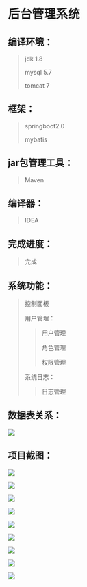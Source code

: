 # 后台管理系统

## 编译环境：

> jdk 1.8 
>
> mysql 5.7
>
> tomcat 7

## 框架：

> springboot2.0 
>
> mybatis

## jar包管理工具：

> Maven

## 编译器：

> IDEA

## 完成进度：

> 完成

## 系统功能：

> 控制面板
>
> 用户管理：
>
> > 用户管理
> >
> > 角色管理
> >
> > 权限管理
>
> 系统日志：
>
> > 日志管理

## 数据表关系：

![](https://gitee.com/ZeroWdd/manager-system/raw/master/%E9%A1%B9%E7%9B%AE%E6%88%AA%E5%9B%BE/10.png)

## 项目截图：

![](https://gitee.com/ZeroWdd/manager-system/raw/master/%E9%A1%B9%E7%9B%AE%E6%88%AA%E5%9B%BE/1.png)

![](https://gitee.com/ZeroWdd/manager-system/raw/master/%E9%A1%B9%E7%9B%AE%E6%88%AA%E5%9B%BE/2.png)

![](https://gitee.com/ZeroWdd/manager-system/raw/master/%E9%A1%B9%E7%9B%AE%E6%88%AA%E5%9B%BE/3.png)

![](https://gitee.com/ZeroWdd/manager-system/raw/master/%E9%A1%B9%E7%9B%AE%E6%88%AA%E5%9B%BE/4.png)

![](https://gitee.com/ZeroWdd/manager-system/raw/master/%E9%A1%B9%E7%9B%AE%E6%88%AA%E5%9B%BE/5.png)

![](https://gitee.com/ZeroWdd/manager-system/raw/master/%E9%A1%B9%E7%9B%AE%E6%88%AA%E5%9B%BE/6.png)

![](https://gitee.com/ZeroWdd/manager-system/raw/master/%E9%A1%B9%E7%9B%AE%E6%88%AA%E5%9B%BE/7.png)

![](https://gitee.com/ZeroWdd/manager-system/raw/master/%E9%A1%B9%E7%9B%AE%E6%88%AA%E5%9B%BE/8.png)

![](https://gitee.com/ZeroWdd/manager-system/raw/master/%E9%A1%B9%E7%9B%AE%E6%88%AA%E5%9B%BE/9.png)

